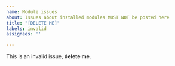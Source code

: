 ```yaml
---
name: Module issues
about: Issues about installed modules MUST NOT be posted here
title: "[DELETE ME]"
labels: invalid
assignees: ''

---
```


<!--
# STOP!!!
Only issues related to THE FRAMEWORK ITSELF is allowed here.  
Any issue related to installed modules should go to their respective repositories.  
Irrelevant issues to the framework will be locked, transferred, or removed.

The list of module repositories can be found here:
https://efb-modules.1a23.studio
-->


This is an invalid issue, **delete me**.
